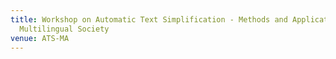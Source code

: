 ```yaml
---
title: Workshop on Automatic Text Simplification - Methods and Applications in the
  Multilingual Society
venue: ATS-MA
---
```

